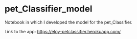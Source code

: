 # pet_Classifier_model
Notebook in which I developed the model for the pet_Classifier.


Link to the app: https://eloy-petclassifier.herokuapp.com/
